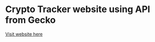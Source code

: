# Crypto Tracker website using API from Gecko
[Visit website here](https://crypto-tracker-snowy.vercel.app)
